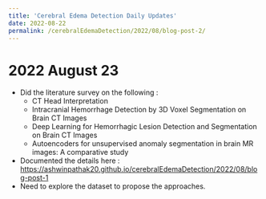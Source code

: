 ```yaml
---
title: 'Cerebral Edema Detection Daily Updates'
date: 2022-08-22
permalink: /cerebralEdemaDetection/2022/08/blog-post-2/
---
```


# 2022 August 23 
- Did the literature survey on the following :
  - CT Head Interpretation
  - Intracranial Hemorrhage Detection by 3D Voxel Segmentation on Brain CT Images
  - Deep Learning for Hemorrhagic Lesion Detection and Segmentation on Brain CT Images
  - Autoencoders for unsupervised anomaly segmentation in brain MR
    images: A comparative study
- Documented the details here : https://ashwinpathak20.github.io/cerebralEdemaDetection/2022/08/blog-post-1
- Need to explore the dataset to propose the approaches.